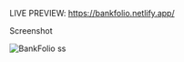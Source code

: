 LIVE PREVIEW: https://bankfolio.netlify.app/

Screenshot

![BankFolio ss](https://github.com/SeyarSawayz/ModernBankApp/assets/64561523/9aa3f80c-db96-44fb-b17b-0ab182119823)
